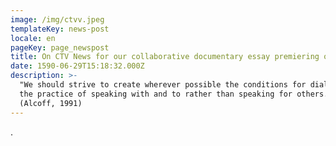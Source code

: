 ```yaml
---
image: /img/ctvv.jpeg
templateKey: news-post
locale: en
pageKey: page_newspost
title: On CTV News for our collaborative documentary essay premiering on the 6th!
date: 1590-06-29T15:18:32.000Z
description: >-
  "We should strive to create wherever possible the conditions for dialogue and
  the practice of speaking with and to rather than speaking for others."
  (Alcoff, 1991)
---
```

.

